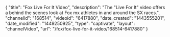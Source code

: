 {
    "title": "Fox Live For It Video",
    "description": "The \"Live For It\" video offers a behind the scenes look at Fox mx athletes in and around the SX races.",
    "channelid": "168514",
    "videoid": "6417880",
    "date_created": "1443555201",
    "date_modified": "1449250925",
    "type": "captivate",
    "layout": "channelVideo",
    "url": "\/fox\/fox-live-for-it-video\/168514-6417880"
}